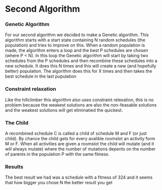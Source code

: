 # Second Algorithm

### Genetic Algorithm

For our second algorithm we decided to make a Genetic algorithm. This algorithm starts with a start state containing N random schedules (the population) and tries to improve on this. When a random population is made, the algorithm enters a loop and the best P schedules are chosen (where P < N). In this loop the Genetic algorithm will start by taking two schedules from the P schedules and then recombine these schedules into a new schedule. It does this N times and this will create a new (and hopefully better) population. The algorithm does this for X times and then takes the best schedule in the last pupulation

### Constraint relaxation

Like the hillclimber this algorithm also uses constraint relexation, this is no problem because the weakest solutions are also the non-feasable solutions and the weakest solutions will get eliminatied the quickest.

### The Child

A recombined schedule C is called a child of schedule M and F (or just child). By chance the child gets for every avalible roomslot an activity form M or F. When all activities are given a roomslot the child will mutate (and it will always mutate) where the number of mutations depents on the number of parents in the population P with the same fitness. 

### Results

The best result we had was a schedule with a fitness of 324 and it seems that how bigger you chose N the better result you get
